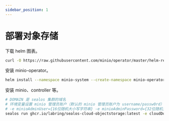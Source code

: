 ```yaml
---
sidebar_position: 1
---
```


# 部署对象存储

下载 helm 图表。

```bash
curl -O https://raw.githubusercontent.com/minio/operator/master/helm-releases/operator-5.0.6.tgz
```

安装 minio-operator。

```bash
helm install --namespace minio-system --create-namespace minio-operator operator-5.0.6.tgz
```

安装 minio、controller 等。

```bash
# DOMAIN 是 sealos 集群的域名
# 环境变量设置 minio 管理员账户（默认的 minio 管理员账户为 username/passw0rd）
# -e minioAdminUser={16位随机大小写字符串} -e minioAdminPassword={32位随机大小写字符串}
sealos run ghcr.io/labring/sealos-cloud-objectstorage:latest -e cloudDomain={DOMAIN}
```
